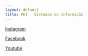 ```yaml
---
layout: default
title: PET - Sistemas de Informação
---
```


<a href="https://www.instagram.com/petsi.ufc/" class="btn" target="_blank"><i class="fab fa-instagram"></i> Instagram</a>

<a href="https://www.facebook.com/petsiufc" class="btn" target="_blank"><i class="fab fa-facebook-square"></i> Facebook</a>

<a href="https://www.youtube.com/channel/UCnktWER26p3YdGJMZULGPnw" class="btn"><i class="fab fa-youtube"></i> Youtube</a>
